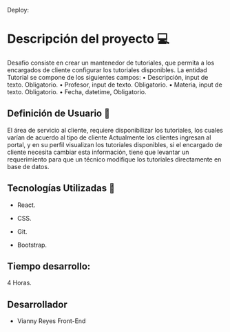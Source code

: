 Deploy: 

# Descripción del proyecto 💻
Desafio consiste en crear un mantenedor de tutoriales, que permita a los encargados de cliente configurar
los tutoriales disponibles.
La entidad Tutorial se compone de los siguientes campos:
• Descripción, input de texto. Obligatorio.
• Profesor, input de texto. Obligatorio.
• Materia, input de texto. Obligatorio.
• Fecha, datetime, Obligatorio.

## Definición de Usuario 👥
El área de servicio al cliente, requiere disponibilizar los tutoriales, los cuales varían de
acuerdo al tipo de cliente
Actualmente los clientes ingresan al portal, y en su perfil visualizan los tutoriales
disponibles, si el encargado de cliente necesita cambiar esta información, tiene que levantar
un requerimiento para que un técnico modifique los tutoriales directamente en base de
datos.

## Tecnologías Utilizadas 👾

- React.

- CSS.

- Git.

- Bootstrap.

## Tiempo desarrollo:
 4 Horas.

## Desarrollador
- Vianny Reyes Front-End